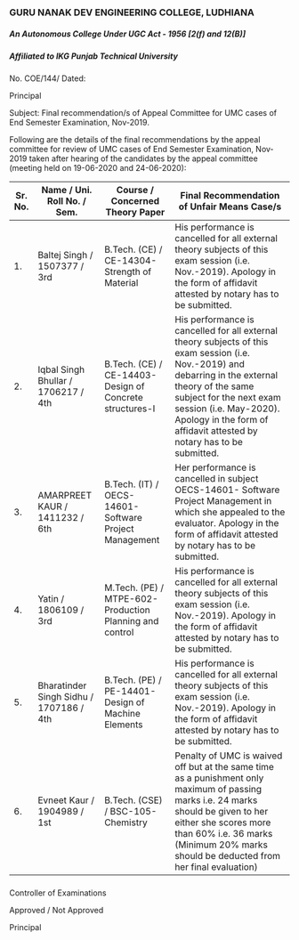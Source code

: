 ### GURU NANAK DEV ENGINEERING COLLEGE, LUDHIANA

##### An Autonomous College Under UGC Act - 1956 [2(f) and 12(B)]

##### Affiliated to IKG Punjab Technical University

No. COE/144/           Dated: 

Principal



Subject:   Final recommendation/s of Appeal Committee for UMC cases of End Semester Examination, Nov-2019.



Following are the details of the final recommendations by the appeal committee for review of UMC cases of End Semester Examination, Nov-2019 taken after hearing of the candidates by the appeal committee (meeting held on 19-06-2020 and 24-06-2020):

| Sr. No. | Name / Uni. Roll No.   / Sem.             | Course / Concerned   Theory Paper                        | Final Recommendation   of Unfair Means Case/s                                                                                                                                                                                                                                          |
| ------- | ----------------------------------------- | -------------------------------------------------------- | -------------------------------------------------------------------------------------------------------------------------------------------------------------------------------------------------------------------------------------------------------------------------------------- |
| 1.      | Baltej Singh / 1507377 / 3rd              | B.Tech. (CE) / CE-14304- Strength of Material            | His performance is cancelled for all external theory subjects of   this exam session (i.e. Nov.-2019). Apology in the form of affidavit attested   by notary has to be submitted.                                                                                                      |
| 2.      | Iqbal Singh Bhullar / 1706217 / 4th       | B.Tech. (CE) / CE-14403- Design of Concrete structures-I | His performance is cancelled for all external theory subjects of   this exam session (i.e. Nov.-2019) and debarring in the external theory of   the same subject for the next exam session (i.e. May-2020). Apology in the   form of affidavit attested by notary has to be submitted. |
| 3.      | AMARPREET KAUR / 1411232   / 6th          | B.Tech. (IT) / OECS-14601- Software Project Management   | Her performance is cancelled in subject OECS-14601-   Software Project Management in which she appealed to the evaluator. Apology in the form of affidavit   attested by notary has to be submitted.                                                                                   |
| 4.      | Yatin / 1806109 / 3rd                     | M.Tech. (PE) / MTPE-602- Production Planning and control | His performance is cancelled for all external theory subjects of   this exam session (i.e. Nov.-2019). Apology in the form of affidavit attested   by notary has to be submitted.                                                                                                      |
| 5.      | Bharatinder Singh Sidhu / 1707186 /   4th | B.Tech. (PE) / PE-14401- Design of Machine Elements      | His performance is cancelled for all external theory subjects of   this exam session (i.e. Nov.-2019). Apology in the form of affidavit attested   by notary has to be submitted.                                                                                                      |
| 6.      | Evneet Kaur / 1904989 / 1st               | B.Tech. (CSE) / BSC-105- Chemistry                       | Penalty of UMC is waived off but at the same time as a   punishment only maximum of passing marks i.e. 24 marks should be given to her   either she scores more than 60% i.e. 36 marks (Minimum 20% marks should be   deducted from her final evaluation)                              |

### 

Controller of Examinations



Approved / Not Approved





Principal
